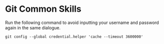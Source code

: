 # Git Common Skills

Run the following command to avoid inputting your username and password again in the same dialogue.

    git config --global credential.helper 'cache --timeout 3600000'
